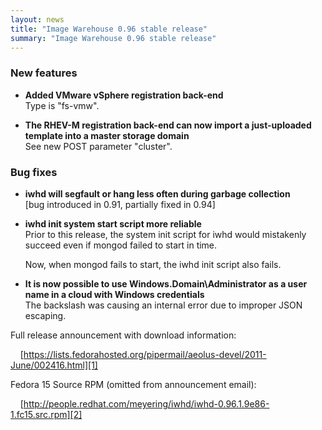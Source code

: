 ```yaml
---
layout: news
title: "Image Warehouse 0.96 stable release"
summary: "Image Warehouse 0.96 stable release"
---
```

### New features

* __Added VMware vSphere registration back-end__  
  Type is "fs-vmw".

* __The RHEV-M registration back-end can now import a just-uploaded template
  into a master storage domain__  
  See new POST parameter "cluster".

### Bug fixes

* __iwhd will segfault or hang less often during garbage collection__  
  \[bug introduced in 0.91, partially fixed in 0.94]

* __iwhd init system start script more reliable__  
  Prior to this release, the system init script for iwhd would mistakenly
  succeed even if mongod failed to start in time.

  Now, when mongod fails to start, the iwhd init script also fails.

* __It is now possible to use Windows.Domain\Administrator as a user name in
  a cloud with Windows credentials__  
  The backslash was causing an internal error due to improper JSON escaping.

Full release announcement with download information:

&nbsp;&nbsp;&nbsp;&nbsp;[https://lists.fedorahosted.org/pipermail/aeolus-devel/2011-June/002416.html][1]

Fedora 15 Source RPM (omitted from announcement email):

&nbsp;&nbsp;&nbsp;&nbsp;[http://people.redhat.com/meyering/iwhd/iwhd-0.96.1.9e86-1.fc15.src.rpm][2]

 [1]: https://lists.fedorahosted.org/pipermail/aeolus-devel/2011-June/002416.html "Image Warehouse 0.96 release announcement"
 [2]: http://people.redhat.com/meyering/iwhd/iwhd-0.96.1.9e86-1.fc15.src.rpm "Fedora 15 Source RPM for Image Warehouse 0.96"
